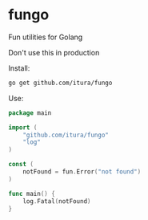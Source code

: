 # fungo
Fun utilities for Golang

Don't use this in production

Install:
```bash
go get github.com/itura/fungo
```

Use:

```go
package main

import (
	"github.com/itura/fungo"
	"log"
)

const (
	notFound = fun.Error("not found")
)

func main() {
    log.Fatal(notFound)
}

```
